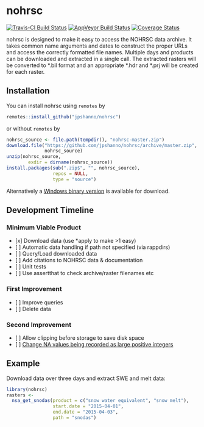
<!-- README.md is generated from README.Rmd. Please edit that file -->

# nohrsc

<!-- badges: start -->

[![Travis-CI Build
Status](https://travis-ci.org/jpshanno/nohrsc.svg?branch=master)](https://travis-ci.org/jpshanno/nohrsc)
[![AppVeyor Build
Status](https://ci.appveyor.com/api/projects/status/github/jpshanno/nohrsc?branch=master&svg=true)](https://ci.appveyor.com/project/jpshanno/nohrsc)
[![Coverage
Status](https://img.shields.io/codecov/c/github/jpshanno/nohrsc/master.svg)](https://codecov.io/github/jpshanno/nohrsc?branch=master)
<!-- badges: end -->

nohrsc is designed to make it easy to access the NOHRSC data archive. It
takes common name arguments and dates to construct the proper URLs and
access the correctly formatted file names. Multiple days and products
can be downloaded and extracted in a single call. The extracted rasters
will be converted to \*.bil format and an appropriate \*.hdr and \*.prj
will be created for each raster.

## Installation

You can install nohrsc using `remotes` by

``` r
remotes::install_github("jpshanno/nohrsc")
```

or without `remotes` by

``` r
nohrsc_source <- file.path(tempdir(), "nohrsc-master.zip")
download.file("https://github.com/jpshanno/nohrsc/archive/master.zip",
              nohrsc_source)
unzip(nohrsc_source,
        exdir = dirname(nohrsc_source))
install.packages(sub(".zip$", "", nohrsc_source),
                 repos = NULL,
                 type = "source")
```

Alternatively a [Windows binary
version](%22https://pages.mtu.edu/~jpshanno/win_binaries/nohrsc.zip%22)
is available for download.

## Development Timeline

### Minimum Viable Product

  - \[x\] Download data (use \*apply to make \>1 easy)
  - \[ \] Automatic data handling if path not specified (via rappdirs)
  - \[ \] Query/Load downloaded data
  - \[ \] Add citations to NOHRSC data & documentation
  - \[ \] Unit tests  
  - \[ \] Use assertthat to check archive/raster filenames etc

### First Improvement

  - \[ \] Improve queries
  - \[ \] Delete data

### Second Improvement

  - \[ \] Allow clipping before storage to save disk space
  - \[ \] [Change NA values being recorded as large positive
    integers](https://www.nohrsc.noaa.gov/archived_data/instructions.html)

## Example

Download data over three days and extract SWE and melt data:

``` r
library(nohrsc)
rasters <- 
  nsa_get_snodas(product = c("snow water equivalent", "snow melt"),
                 start.date = "2015-04-01",
                 end.date = "2015-04-03",
                 path = "snodas")
```
